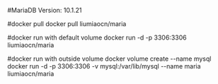 #MariaDB Version: 10.1.21

#docker pull
docker pull liumiaocn/maria

#docker run with default volume
docker run -d -p 3306:3306 liumiaocn/maria

#docker run with outside volume
docker volume create --name mysql 
docker run -d -p 3306:3306 -v mysql:/var/lib/mysql --name maria liumiaocn/maria
